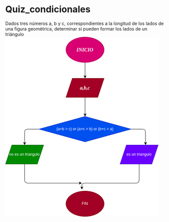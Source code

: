 # Quiz_condicionales
Dados tres números a, b y c, correspondientes a la longitud de los lados de una figura geométrica, determinar si pueden formar los lados de un triángulo
!["diagrama de flijo](diagrama.png)
